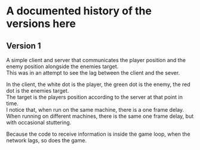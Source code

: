 # A documented history of the versions here

## Version 1

A simple client and server that communicates the player position and the enemy position alongside the enemies target.  
This was in an attempt to see the lag between the client and the sever.

In the client, the white dot is the player, the green dot is the enemy, the red dot is the enemies target.  
The target is the players position according to the server at that point in time.  
I notice that, when run on the same machine, there is a one frame delay.  
When running on different machines, there is the same one frame delay, but with occasional stuttering.

Because the code to receive information is inside the game loop, when the network lags, so does the game.
